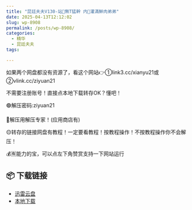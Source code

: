 ```yaml
---
title: "昆廷夫夫V130-站🌿無T猛幹 内🐍灌滿鮮肉弟弟"
date: 2025-04-13T12:12:02
slug: wp-8908
permalink: /posts/wp-8908/
categories:
  - 精华
  - 昆廷夫夫
tags:

---
```


如果两个网盘都没有资源了，看这个网站👉①link3.cc/xianyu21或②vlink.cc/ziyuan21

不需要注册账号！直接点本地下载转存OK？懂吧！

🟢解压密码:ziyuan21

🔵解压用解压专家！(应用商店有)

🟡转存的链接网盘有教程！一定要看教程！按教程操作！不按教程操作你不会解压！

💰🈶能力的宝，可以点左下角赞赏支持一下网站运行

## 📦 下载链接
- [迅雷云盘](https://blziyuan21.com/pay-download/8908?key=08696e6431&down_id=0)
- [本地下载](https://blziyuan21.com/pay-download/8908?key=08696e6431&down_id=1)

